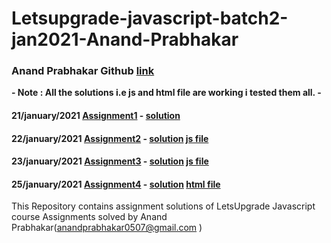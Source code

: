 # Letsupgrade-javascript-batch2-jan2021-Anand-Prabhakar
### Anand Prabhakar Github [link](https://github.com/anandprabhakar0507)

**- Note : All the solutions i.e js and html file are working i tested them all. -**

#### 21/january/2021 [Assignment1](https://drive.google.com/drive/folders/15US7MsuUqnyCS83uxTE6JKkDhufUk9-q) - [solution](https://github.com/anandprabhakar0507/Letsupgrade-javascript-batch2-jan2021-Anand-Prabhakar/blob/main/Assignment%201%20solution.txt)

#### 22/january/2021  [Assignment2](https://drive.google.com/drive/folders/1irlQqq85SXLcFgL0ZjB8KB5GOaHdgKx7) - [solution](https://github.com/anandprabhakar0507/Letsupgrade-javascript-batch2-jan2021-Anand-Prabhakar/blob/main/Assignment%202%20solution.txt)      [js file](https://github.com/anandprabhakar0507/Letsupgrade-javascript-batch2-jan2021-Anand-Prabhakar/blob/main/Assignment2.js)

#### 23/january/2021  [Assignment3](https://drive.google.com/drive/folders/12BaIzbJweqiZiWX23WI-B5V7pTIU_woR) - [solution](https://github.com/anandprabhakar0507/Letsupgrade-javascript-batch2-jan2021-Anand-Prabhakar/blob/main/Assignment%203%20solution.txt)      [js file](https://github.com/anandprabhakar0507/Letsupgrade-javascript-batch2-jan2021-Anand-Prabhakar/blob/main/Assignment3.js)

#### 25/january/2021  [Assignment4](https://drive.google.com/drive/folders/195kavGJW0w_ctwKCvWMgKF4Ag3i58F0U) - [solution](https://github.com/anandprabhakar0507/Letsupgrade-javascript-batch2-jan2021-Anand-Prabhakar/blob/main/Assignmeny%204%20solution.txt)      [html file](https://github.com/anandprabhakar0507/Letsupgrade-javascript-batch2-jan2021-Anand-Prabhakar/blob/main/assignment4.html)


This Repository contains assignment solutions of LetsUpgrade Javascript course Assignments solved by Anand Prabhakar(anandprabhakar0507@gmail.com )
